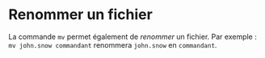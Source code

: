 
# Renommer un fichier

La commande `mv` permet également de *renommer* un fichier. 
Par exemple : `mv john.snow commandant` renommera `john.snow` en `commandant`.



